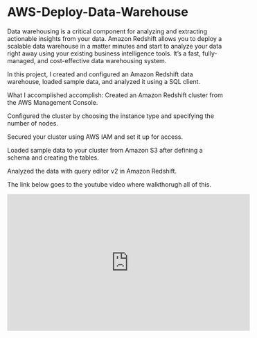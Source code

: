 # AWS-Deploy-Data-Warehouse

Data warehousing is a critical component for analyzing and extracting actionable insights from your data. Amazon Redshift allows you to deploy a scalable data warehouse in a matter minutes and start to analyze your data right away using your existing business intelligence tools. It’s a fast, fully-managed, and cost-effective data warehousing system.

In this project, I created and configured an Amazon Redshift data warehouse, loaded sample data, and analyzed it using a SQL client.

What I accomplished accomplish:
Created an Amazon Redshift cluster from the AWS Management Console.

Configured the cluster by choosing the instance type and specifying the number of nodes.

Secured your cluster using AWS IAM and set it up for access.

Loaded sample data to your cluster from Amazon S3 after defining a schema and creating the tables.

Analyzed the data with query editor v2 in Amazon Redshift.

The link below goes to the youtube video where walkthorugh all of this.

<html>
  <head>
    <title>Embed YouTube Video Example</title>
  </head>
  <body>
    <iframe width="560" height="315" src="https://www.youtube.com/watch?v=Q7ZQ80qMvrM&t=223s" frameborder="0" allow="accelerometer; autoplay; encrypted-media; gyroscope; picture-in-picture" allowfullscreen></iframe>
  </body>
</html>
